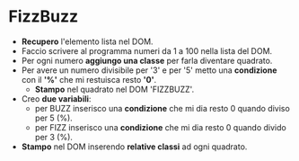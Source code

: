 <h1> FizzBuzz </h1>

- **Recupero** l'elemento lista nel DOM.
- Faccio scrivere al programma numeri da 1 a 100 nella lista del DOM.
- Per ogni numero **aggiungo una classe** per farla diventare quadrato.
- Per avere un numero divisibile per '3' e per '5' metto una **condizione** con il **'%'** che mi restuisca resto **'0'**.
    - **Stampo** nel quadrato nel DOM 'FIZZBUZZ'.
- Creo **due variabili**:
    - per BUZZ inserisco una **condizione** che mi dia resto 0 quando diviso per 5 (%).
    - per FIZZ inserisco una **condizione** che mi dia resto 0 quando divido per 3 (%).
- **Stampo** nel DOM inserendo **relative classi** ad ogni quadrato.